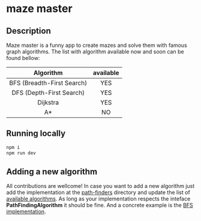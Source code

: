 # maze master


## Description
Maze master is a funny app to create mazes and solve them with famous graph algorithms. The list with algorithm available now and soon can be found bellow:

|Algorithm|available|
|:---:|:--:|
|BFS (Breadth-First Search)|YES|
|DFS (Depth-First Search)|YES|
|Dijkstra|YES|
|A*|NO|

## Running locally

```sh
npm i
npm run dev
```

## Adding a new algorithm

All contributions are wellcome! In case you want to add a new algorithm just add the implementation at the [path-finders](./src/lib/path-finders/) directory and update the list of [available algorithms](./src//lib/path-finders/index.ts). As long as your implementation respects the inteface **PathFindingAlgorithm** it should be fine. And a concrete example is the [BFS implementation](./src/lib/path-finders/bfs.ts).


